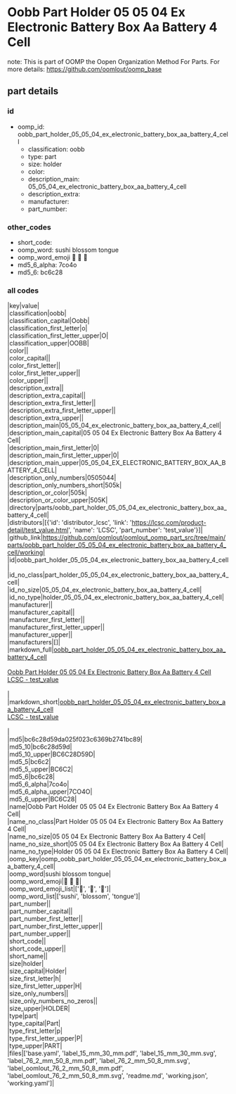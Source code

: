 # Oobb Part Holder 05 05 04 Ex Electronic Battery Box Aa Battery 4 Cell  

note: This is part of OOMP the Oopen Organization Method For Parts. For more details: https://github.com/oomlout/oomp_base

##  part details





### id
* oomp_id: oobb_part_holder_05_05_04_ex_electronic_battery_box_aa_battery_4_cell
  * classification: oobb
  * type: part
  * size: holder
  * color: 
  * description_main: 05_05_04_ex_electronic_battery_box_aa_battery_4_cell
  * description_extra: 
  * manufacturer: 
  * part_number: 

### other_codes
* short_code: 
* oomp_word: sushi blossom tongue
* oomp_word_emoji :sushi: :blossom: :tongue:
* md5_6_alpha: 7co4o
* md5_6: bc6c28

### all codes 
|key|value|  
|classification|oobb|  
|classification_capital|Oobb|  
|classification_first_letter|o|  
|classification_first_letter_upper|O|  
|classification_upper|OOBB|  
|color||  
|color_capital||  
|color_first_letter||  
|color_first_letter_upper||  
|color_upper||  
|description_extra||  
|description_extra_capital||  
|description_extra_first_letter||  
|description_extra_first_letter_upper||  
|description_extra_upper||  
|description_main|05_05_04_ex_electronic_battery_box_aa_battery_4_cell|  
|description_main_capital|05 05 04 Ex Electronic Battery Box Aa Battery 4 Cell|  
|description_main_first_letter|0|  
|description_main_first_letter_upper|0|  
|description_main_upper|05_05_04_EX_ELECTRONIC_BATTERY_BOX_AA_BATTERY_4_CELL|  
|description_only_numbers|0505044|  
|description_only_numbers_short|505k|  
|description_or_color|505k|  
|description_or_color_upper|505K|  
|directory|parts/oobb_part_holder_05_05_04_ex_electronic_battery_box_aa_battery_4_cell|  
|distributors|[{'id': 'distributor_lcsc', 'link': 'https://lcsc.com/product-detail/test_value.html', 'name': 'LCSC', 'part_number': 'test_value'}]|  
|github_link|https://github.com/oomlout/oomlout_oomp_part_src/tree/main/parts/oobb_part_holder_05_05_04_ex_electronic_battery_box_aa_battery_4_cell/working|  
|id|oobb_part_holder_05_05_04_ex_electronic_battery_box_aa_battery_4_cell|  
|id_no_class|part_holder_05_05_04_ex_electronic_battery_box_aa_battery_4_cell|  
|id_no_size|05_05_04_ex_electronic_battery_box_aa_battery_4_cell|  
|id_no_type|holder_05_05_04_ex_electronic_battery_box_aa_battery_4_cell|  
|manufacturer||  
|manufacturer_capital||  
|manufacturer_first_letter||  
|manufacturer_first_letter_upper||  
|manufacturer_upper||  
|manufacturers|[]|  
|markdown_full|[oobb_part_holder_05_05_04_ex_electronic_battery_box_aa_battery_4_cell](https://github.com/oomlout/oomlout_oomp_part_src/tree/main/parts/oobb_part_holder_05_05_04_ex_electronic_battery_box_aa_battery_4_cell/working)<br>[](https://github.com/oomlout/oomlout_oomp_part_src/tree/main/parts/oobb_part_holder_05_05_04_ex_electronic_battery_box_aa_battery_4_cell/working)<br>[Oobb Part Holder 05 05 04 Ex Electronic Battery Box Aa Battery 4 Cell](https://github.com/oomlout/oomlout_oomp_part_src/tree/main/parts/oobb_part_holder_05_05_04_ex_electronic_battery_box_aa_battery_4_cell/working)<br>[LCSC - test_value<br>](https://lcsc.com/product-detail/test_value.html)<br>|  
|markdown_short|[oobb_part_holder_05_05_04_ex_electronic_battery_box_aa_battery_4_cell](https://github.com/oomlout/oomlout_oomp_part_src/tree/main/parts/oobb_part_holder_05_05_04_ex_electronic_battery_box_aa_battery_4_cell/working)<br>[LCSC - test_value<br>](https://lcsc.com/product-detail/test_value.html)<br>|  
|md5|bc6c28d59da025f023c6369b2741bc89|  
|md5_10|bc6c28d59d|  
|md5_10_upper|BC6C28D59D|  
|md5_5|bc6c2|  
|md5_5_upper|BC6C2|  
|md5_6|bc6c28|  
|md5_6_alpha|7co4o|  
|md5_6_alpha_upper|7CO4O|  
|md5_6_upper|BC6C28|  
|name|Oobb Part Holder 05 05 04 Ex Electronic Battery Box Aa Battery 4 Cell|  
|name_no_class|Part Holder 05 05 04 Ex Electronic Battery Box Aa Battery 4 Cell|  
|name_no_size|05 05 04 Ex Electronic Battery Box Aa Battery 4 Cell|  
|name_no_size_short|05 05 04 Ex Electronic Battery Box Aa Battery 4 Cell|  
|name_no_type|Holder 05 05 04 Ex Electronic Battery Box Aa Battery 4 Cell|  
|oomp_key|oomp_oobb_part_holder_05_05_04_ex_electronic_battery_box_aa_battery_4_cell|  
|oomp_word|sushi blossom tongue|  
|oomp_word_emoji|:sushi: :blossom: :tongue:|  
|oomp_word_emoji_list|[':sushi:', ':blossom:', ':tongue:']|  
|oomp_word_list|['sushi', 'blossom', 'tongue']|  
|part_number||  
|part_number_capital||  
|part_number_first_letter||  
|part_number_first_letter_upper||  
|part_number_upper||  
|short_code||  
|short_code_upper||  
|short_name||  
|size|holder|  
|size_capital|Holder|  
|size_first_letter|h|  
|size_first_letter_upper|H|  
|size_only_numbers||  
|size_only_numbers_no_zeros||  
|size_upper|HOLDER|  
|type|part|  
|type_capital|Part|  
|type_first_letter|p|  
|type_first_letter_upper|P|  
|type_upper|PART|  
|files|['base.yaml', 'label_15_mm_30_mm.pdf', 'label_15_mm_30_mm.svg', 'label_76_2_mm_50_8_mm.pdf', 'label_76_2_mm_50_8_mm.svg', 'label_oomlout_76_2_mm_50_8_mm.pdf', 'label_oomlout_76_2_mm_50_8_mm.svg', 'readme.md', 'working.json', 'working.yaml']|  
